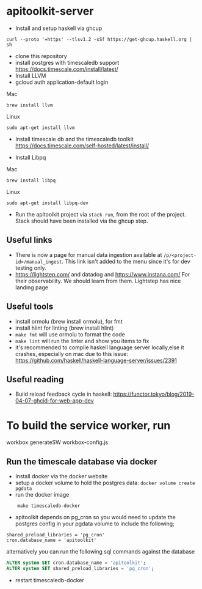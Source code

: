 # apitoolkit-server

- Install and setup haskell via ghcup

```
curl --proto '=https' --tlsv1.2 -sSf https://get-ghcup.haskell.org | sh
```

- clone this repository
- install postgres with timescaledb support https://docs.timescale.com/install/latest/
- Install LLVM
- gcloud auth application-default login

Mac

```
brew install llvm
```

Linux

```
sudo apt-get install llvm
```

- Install timescale db and the timescaledb toolkit https://docs.timescale.com/self-hosted/latest/install/

- Install Libpq

Mac

```
brew install libpq
```

Linux

```
sudo apt-get install libpq-dev
```

- Run the apitoolkit project via `stack run`, from the root of the project. Stack should have been installed via the ghcup step.

## Useful links

- There is now a page for manual data ingestion available at `/p/<project-id>/manual_ingest`. This link isn't added to the menu since it's for dev testing only.
- https://lightstep.com/ and datadog and https://www.instana.com/ For their observability. We should learn from them. Lightstep has nice landing page

## Useful tools

- install ormolu (brew install ormolu), for fmt
- install hlint for linting (brew install hlint)
- `make fmt` will use ormolu to format the code
- `make lint` will run the linter and show you items to fix
- it's recommended to compile haskell language server locally,else it crashes, especially on mac
  due to this issue: https://github.com/haskell/haskell-language-server/issues/2391

## Useful reading

- Build reload feedback cycle in haskell: https://functor.tokyo/blog/2019-04-07-ghcid-for-web-app-dev

# To build the service worker, run

workbox generateSW workbox-config.js

## Run the timescale database via docker

- Install docker via the docker website
- setup a docker volume to hold the postgres data: `docker volume create pgdata`
- run the docker image

```
    make timescaledb-docker
```

- apitoolkit depends on pg_cron so you would need to update the postgres config in your pgdata volume to include the following;
```
shared_preload_libraries = 'pg_cron'
cron.database_name = 'apitoolkit'
```
alternatively you can run the following sql commands against the database
```sql
ALTER system SET cron.database_name = 'apitoolkit';
ALTER system SET shared_preload_libraries = 'pg_cron';
```
- restart timescaledb-docker

